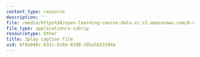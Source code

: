 ```yaml
---
content_type: resource
description: ''
file: /media/https%3A/open-learning-course-data-rc.s3.amazonaws.com/6-0001-introduction-to-computer-science-and-programming-in-python-fall-2016/bf8a046cb31c5c0a83d0185a5b53104a_ax4eNMI9Dw.vtt
file_type: application/x-subrip
resourcetype: Other
title: 3play caption file
uid: bf8a046c-b31c-5c0a-83d0-185a5b53104a
---
```

